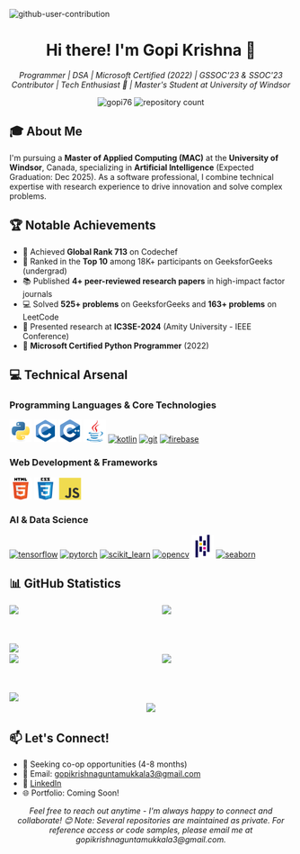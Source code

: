![github-user-contribution](https://user-images.githubusercontent.com/107085222/199017161-25e16be2-553d-484e-a505-f3deac37a339.svg)

<h1 align="center">Hi there! I'm Gopi Krishna 👋</h1>

<p align="center">
  <em>Programmer | DSA | Microsoft Certified (2022) | GSSOC'23 & SSOC'23 Contributor | Tech Enthusiast 🚀 | Master's Student at University of Windsor</em>
</p>

<div align="center">
  <img src="https://komarev.com/ghpvc/?username=gopi76&label=Profile%20views&color=0e75b6&style=flat" alt="gopi76" />
  <img src="https://img.shields.io/github/repositories/gopi76?color=0e75b6&style=flat" alt="repository count"/>
</div>

## 🎓 About Me

I'm pursuing a **Master of Applied Computing (MAC)** at the **University of Windsor**, Canada, specializing in **Artificial Intelligence** (Expected Graduation: Dec 2025). As a software professional, I combine technical expertise with research experience to drive innovation and solve complex problems.

## 🏆 Notable Achievements

- 🌟 Achieved **Global Rank 713** on Codechef
- 🏅 Ranked in the **Top 10** among 18K+ participants on GeeksforGeeks (undergrad)
- 📚 Published **4+ peer-reviewed research papers** in high-impact factor journals
- 💻 Solved **525+ problems** on GeeksforGeeks and **163+ problems** on LeetCode
- 🎯 Presented research at **IC3SE-2024** (Amity University - IEEE Conference)
- 📜 **Microsoft Certified Python Programmer** (2022)

## 💻 Technical Arsenal

### Programming Languages & Core Technologies
<p align="left">
<a href="https://www.python.org" target="_blank"><img src="https://raw.githubusercontent.com/devicons/devicon/master/icons/python/python-original.svg" alt="python" width="40" height="40"/></a>
<a href="https://www.cprogramming.com/"><img src="https://raw.githubusercontent.com/devicons/devicon/master/icons/c/c-original.svg" alt="c" width="40" height="40"/></a>
<a href="https://www.w3schools.com/cpp/"><img src="https://raw.githubusercontent.com/devicons/devicon/master/icons/cplusplus/cplusplus-original.svg" alt="cplusplus" width="40" height="40"/></a>
<a href="https://www.java.com"><img src="https://raw.githubusercontent.com/devicons/devicon/master/icons/java/java-original.svg" alt="java" width="40" height="40"/></a>
<a href="https://kotlinlang.org"><img src="https://www.vectorlogo.zone/logos/kotlinlang/kotlinlang-icon.svg" alt="kotlin" width="40" height="40"/></a>
<a href="https://git-scm.com/"><img src="https://www.vectorlogo.zone/logos/git-scm/git-scm-icon.svg" alt="git" width="40" height="40"/></a>
<a href="https://firebase.google.com/"><img src="https://www.vectorlogo.zone/logos/firebase/firebase-icon.svg" alt="firebase" width="40" height="40"/></a>
</p>

### Web Development & Frameworks
<p align="left">
<a href="https://www.w3.org/html/"><img src="https://raw.githubusercontent.com/devicons/devicon/master/icons/html5/html5-original-wordmark.svg" alt="html5" width="40" height="40"/></a>
<a href="https://www.w3schools.com/css/"><img src="https://raw.githubusercontent.com/devicons/devicon/master/icons/css3/css3-original-wordmark.svg" alt="css3" width="40" height="40"/></a>
<a href="https://developer.mozilla.org/en-US/docs/Web/JavaScript"><img src="https://raw.githubusercontent.com/devicons/devicon/master/icons/javascript/javascript-original.svg" alt="javascript" width="40" height="40"/></a>
</p>

### AI & Data Science
<p align="left">
<a href="https://www.tensorflow.org"><img src="https://www.vectorlogo.zone/logos/tensorflow/tensorflow-icon.svg" alt="tensorflow" width="40" height="40"/></a>
<a href="https://pytorch.org/"><img src="https://www.vectorlogo.zone/logos/pytorch/pytorch-icon.svg" alt="pytorch" width="40" height="40"/></a>
<a href="https://scikit-learn.org/"><img src="https://upload.wikimedia.org/wikipedia/commons/0/05/Scikit_learn_logo_small.svg" alt="scikit_learn" width="40" height="40"/></a>
<a href="https://opencv.org/"><img src="https://www.vectorlogo.zone/logos/opencv/opencv-icon.svg" alt="opencv" width="40" height="40"/></a>
<a href="https://pandas.pydata.org/"><img src="https://raw.githubusercontent.com/devicons/devicon/2ae2a900d2f041da66e950e4d48052658d850630/icons/pandas/pandas-original.svg" alt="pandas" width="40" height="40"/></a>
<a href="https://seaborn.pydata.org/"><img src="https://seaborn.pydata.org/_images/logo-mark-lightbg.svg" alt="seaborn" width="40" height="40"/></a>
</p>

## 📊 GitHub Statistics  
<div>
<img align="left" src="http://github-profile-summary-cards.vercel.app/api/cards/stats?username=gopi76&theme=2077" width="46%" />
<img align="right" src="https://streak-stats.demolab.com/?user=gopi76&_border=true&theme=dark&hide_border=true&theme=react" width="46%" />
</div>
<br/><br/><br/><br/>

<img src="https://user-images.githubusercontent.com/73097560/115834477-dbab4500-a447-11eb-908a-139a6edaec5c.gif">

<div>
<img align="left" src="http://github-profile-summary-cards.vercel.app/api/cards/repos-per-language?username=gopi76&theme=2077" width="46%" />
<img align="right" src="http://github-profile-summary-cards.vercel.app/api/cards/most-commit-language?username=gopi76&theme=2077" width="46%" />
</div>
<br/><br/><br/><br/>

<img src="https://user-images.githubusercontent.com/73097560/115834477-dbab4500-a447-11eb-908a-139a6edaec5c.gif">

<div align="center">    
<img src="http://github-profile-summary-cards.vercel.app/api/cards/profile-details?username=gopi76&theme=2077" style="height: 300px" />
</div>

## 📫 Let's Connect!

- 🎯 Seeking co-op opportunities (4-8 months)
- 📧 Email: gopikrishnaguntamukkala3@gmail.com
- 💼 [LinkedIn](https://www.linkedin.com/in/gopi76/)
- 🌐 Portfolio: Coming Soon!

<p align="center">
<em>Feel free to reach out anytime - I'm always happy to connect and collaborate! 😊</em>
  <em>Note: Several repositories are maintained as private. For reference access or code samples, please email me at gopikrishnaguntamukkala3@gmail.com.</em>
</p>
